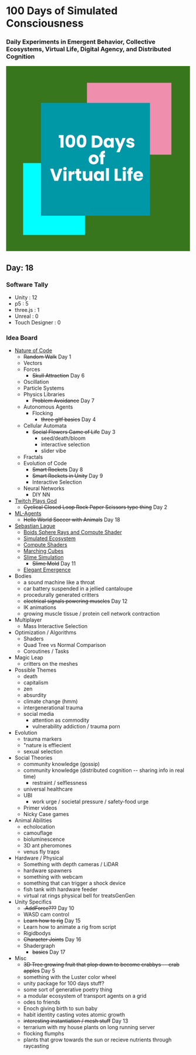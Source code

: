 # 100 Days of Simulated Consciousness
### Daily Experiments in Emergent Behavior, Collective Ecosystems, Virtual Life, Digital Agency, and Distributed Cognition

![100 Days of Virtual Life Logo](100Days_Logo.png)

## Day: 18
### Software Tally

- Unity : 12
- p5 : 5
- three.js : 1
- Unreal : 0
- Touch Designer : 0

### Idea Board
- [Nature of Code](https://natureofcode.com/book/)
    - ~~Random Walk~~ Day 1
    - Vectors
    - Forces
        - ~~Skull Attraction~~ Day 6
    - Oscillation
    - Particle Systems
    - Physics Libraries
        - ~~Problem Avoidance~~ Day 7
    - Autonomous Agents
        - Flocking
            - ~~three gltf basics~~ Day 4
    - Cellular Automata
        - ~~Social Flowers Game of Life~~ Day 3
            - seed/death/bloom
            - interactive selection
            - slider vibe
    - Fractals
    - Evolution of Code
        - ~~Smart Rockets~~ Day 8
        - ~~Smart Rockets in Unity~~ Day 9
        - Interactive Selection
    - Neural Networks
        - DIY NN
- [Twitch Plays God](https://github.com/augustluhrs/Twitch_Plays_God)
    - ~~Cyclical Closed Loop Rock Paper Scissors type thing~~ Day 2
- [ML-Agents](https://github.com/Unity-Technologies/ml-agents)
    - ~~Hello World Soccer with Animals~~ Day 18
- [Sebastian Lague](https://www.youtube.com/c/SebastianLague)
    - [Boids Sphere Rays and Compute Shader](https://www.youtube.com/watch?v=bqtqltqcQhw&list=PLQgC61XzV8DOdEDEXVn6CL11tx3trnyCl&index=3)
    - [Simulated Ecosystem](https://www.youtube.com/watch?v=r_It_X7v-1E&list=PLQgC61XzV8DOdEDEXVn6CL11tx3trnyCl)
    - [Compute Shaders](https://www.youtube.com/watch?v=9RHGLZLUuwc&list=WL&index=41)
    - [Marching Cubes](https://www.youtube.com/watch?v=M3iI2l0ltbE&list=WL&index=40)
    - [Slime Simulation](https://www.youtube.com/watch?v=X-iSQQgOd1A&list=WL&index=37)
        - ~~Slime Mold~~ Day 11
    - [Elegant Emergence](https://www.youtube.com/watch?v=kzwT3wQWAHE&list=WL&index=38)
- Bodies
    - a sound machine like a throat
    - car battery suspended in a jellied cantaloupe
    - procedurally generated critters
    - ~~electrical signals powering muscles~~ Day 12
    - IK animations
    - growing muscle tissue / protein cell network contraction
- Multiplayer
    - Mass Interactive Selection
- Optimization / Algorithms
    - Shaders
    - Quad Tree vs Normal Comparison
    - Coroutines / Tasks
- Magic Leap
    - critters on the meshes
- Possible Themes
    - death
    - capitalism
    - zen
    - absurdity
    - climate change (hmm)
    - intergenerational trauma
    - social media
        - attention as commodity
        - vulnerability addiction / trauma porn
- Evolution
    - trauma markers
    - "nature is effiecient
    - sexual selection
- Social Theories
    - community knowledge (gossip)
    - community knowledge (distributed cognition -- sharing info in real time)
        - restraint / selflessness
    - universal healthcare
    - UBI
        - work urge / societal pressure / safety-food urge
    - Primer videos
    - Nicky Case games
- Animal Abilities
    - echolocation
    - camouflage
    - bioluminescence 
    - 3D ant pheromones
    - venus fly traps
- Hardware / Physical
    - Something with depth cameras / LiDAR
    - hardware spawners
    - something with webcam
    - something that can trigger a shock device
    - fish tank with hardware feeder
    - virtual rat rings physical bell for treatsGenGen 
- Unity Specifics
    - ~~.AddForce???~~ Day 10
    - WASD cam control
    - ~~Learn how to rig~~ Day 15
    - Learn how to animate a rig from script
    - Rigidbodys
    - ~~Character Joints~~ Day 16
    - Shadergraph
        - ~~basics~~ Day 17
- Misc
    - ~~3D Tree growing fruit that plop down to become crabbys -- crab apples~~ Day 5
    - something with the Luster color wheel
    - unity package for 100 days stuff?
    - some sort of generative poetry thing
    - a modular ecosystem of transport agents on a grid
    - odes to friends
    - Enoch giving birth to sun baby
    - habit identity casting votes atomic growth
    - ~~interesting instantiation / mesh stuff~~ Day 13
    - terrarium with my house plants on long running server
    - flocking flumphs
    - plants that grow towards the sun or recieve nutrients through raycasting

